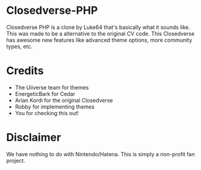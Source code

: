 # Closedverse-PHP
Closedverse PHP is a clone by Luke64 that's basically what it sounds like.
This was made to be a alternative to the original CV code. This
Closedverse has awesome new features like advanced theme options, more
community types, etc.

# Credits
- The Uiiverse team for themes
- EnergeticBark for Cedar
- Arian Kordi for the original Closedverse
- Robby for implementing themes
- You for checking this out!

# Disclaimer
We have nothing to do with Nintendo/Hatena. This is simply a non-profit 
fan project.

